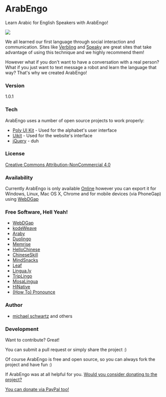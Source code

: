 # ArabEngo
Learn Arabic for English Speakers with ArabEngo!

![](https://raw.githubusercontent.com/mikethedj4/ArabEngo/gh-pages/chat-typing.png)

We all learned our first language through social interaction and communication. Sites like [Verbling](https://www.verbling.com/community) and [Speaky](https://www.speaky.com/) are great sites that take advantage of using this technique and we highly recommend them!

However what if you don't want to have a conversation with a real person? What if you just want to text message a robot and learn the language that way? That's why we created ArabEngo!

### Version
1.0.1

### Tech

ArabEngo uses a number of open source projects to work properly:

* [Poly UI Kit](https://github.com/Guilh/Poly) - Used for the alphabet's user interface
* [Uikit](https://getuikit.com) - Used for the website's interface
* [jQuery](http://jquery.com/) - duh

### License
[Creative Commons Attribution-NonCommercial 4.0](https://github.com/mikethedj4/ArabEngo/blob/gh-pages/LICENSE.md)

### Availability

Currently ArabEngo is only available [Online](https://mikethedj4.github.io/ArabEngo/) however you can export it for Windows, Linux, Mac OS X, Chrome and for mobile devices (via PhoneGap) using [WebDGap](https://mikethedj4.github.io/WebDGap/)

### Free Software, Hell Yeah!

- [WebDGap](https://mikethedj4.github.io/WebDGap/)
- [kodeWeave](https://mikethedj4.github.io/kodeWeave/)
- [Araby](https://itunes.apple.com/us/app/learn-arabic-language-with-araby/id1070554896?mt=8)
- [Duolingo](https://duolingo.com/)
- [Memrise](https://memrise.com/)
- [HelloChinese](http://www.hellochinese.cc/)
- [ChineseSkill](http://www.chinese-skill.com/cs.html)
- [MindSnacks](https://www.mindsnacks.com/)
- [Leaf](https://www.leaf.how/)
- [Lingua.ly](https://webapp.lingua.ly/)
- [TripLingo](http://www.triplingo.com/)
- [MosaLingua](https://ees6.app.link/lifes)
- [HiNative](https://hinative.com/)
- [(How To) Pronounce](http://howtopronounce.dafterapps.com/)

### Author

- [michael schwartz](http://mikethedj4.github.io/) and others

### Development

Want to contribute? Great!  

You can submit a pull request or simply share the project :)

Of course ArabEngo is free and open source, so you can always fork the project and have fun :)

If ArabEngo was at all helpful for you. [Would you consider donating to the project?](https://cash.me/$mschwar4)

[You can donate via PayPal too!](https://www.paypal.me/mikethedj4)